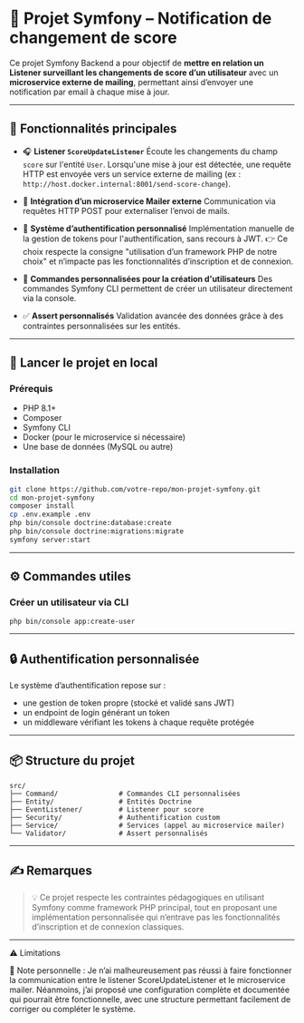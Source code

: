 

# 🎯 Projet Symfony – Notification de changement de score

Ce projet Symfony Backend a pour objectif de **mettre en relation un Listener surveillant les changements de score d’un utilisateur** avec un **microservice externe de mailing**, permettant ainsi d’envoyer une notification par email à chaque mise à jour.

---

## 🧩 Fonctionnalités principales

* 🎧 **Listener `ScoreUpdateListener`**
  Écoute les changements du champ `score` sur l'entité `User`. Lorsqu'une mise à jour est détectée, une requête HTTP est envoyée vers un service externe de mailing (ex : `http://host.docker.internal:8001/send-score-change`).

* 📩 **Intégration d’un microservice Mailer externe**
  Communication via requêtes HTTP POST pour externaliser l’envoi de mails.

* 🔐 **Système d’authentification personnalisé**
  Implémentation manuelle de la gestion de tokens pour l'authentification, sans recours à JWT.
  👉 Ce choix respecte la consigne "utilisation d’un framework PHP de notre choix" et n’impacte pas les fonctionnalités d’inscription et de connexion.

* 👤 **Commandes personnalisées pour la création d'utilisateurs**
  Des commandes Symfony CLI permettent de créer un utilisateur directement via la console.

* ✅ **Assert personnalisés**
  Validation avancée des données grâce à des contraintes personnalisées sur les entités.

---

## 🚀 Lancer le projet en local

### Prérequis

* PHP 8.1+
* Composer
* Symfony CLI
* Docker (pour le microservice si nécessaire)
* Une base de données (MySQL ou autre)

### Installation

```bash
git clone https://github.com/votre-repo/mon-projet-symfony.git
cd mon-projet-symfony
composer install
cp .env.example .env
php bin/console doctrine:database:create
php bin/console doctrine:migrations:migrate
symfony server:start
```

---

## ⚙️ Commandes utiles

### Créer un utilisateur via CLI

```bash
php bin/console app:create-user
```

---

## 🔒 Authentification personnalisée

Le système d’authentification repose sur :

* une gestion de token propre (stocké et validé sans JWT)
* un endpoint de login générant un token
* un middleware vérifiant les tokens à chaque requête protégée

---

## 📦 Structure du projet

```
src/
├── Command/               # Commandes CLI personnalisées
├── Entity/                # Entités Doctrine
├── EventListener/         # Listener pour score
├── Security/              # Authentification custom
├── Service/               # Services (appel au microservice mailer)
└── Validator/             # Assert personnalisés
```

---

## ✍️ Remarques

> 💡 Ce projet respecte les contraintes pédagogiques en utilisant Symfony comme framework PHP principal, tout en proposant une implémentation personnalisée qui n’entrave pas les fonctionnalités d’inscription et de connexion classiques.

---

⚠️ Limitations

🔧 Note personnelle :
Je n’ai malheureusement pas réussi à faire fonctionner la communication entre le listener ScoreUpdateListener et le microservice mailer.
Néanmoins, j’ai proposé une configuration complète et documentée qui pourrait être fonctionnelle, avec une structure permettant facilement de corriger ou compléter le système.
